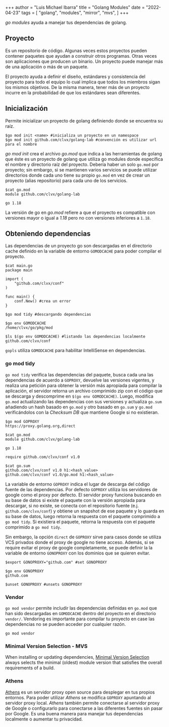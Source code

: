 +++
author = "Luis Michael Ibarra"
title = "Golang Modules"
date = "2022-04-23"
tags = [
    "golang",
    "modules",
    "mirror",
    "mvs",
]
+++


_go modules_ ayuda a manejar tus dependencias de golang.

## Proyecto

Es un repositorio de código. Algunas veces estos proyectos pueden contener paquetes 
que ayudan a construir otros programas. Otras veces son aplicaciones que producen
un binario. Un proyecto puede manejar más de una aplicación o más de un paquete.

El proyecto ayuda a definir el diseño, estándares y consistencia del proyecto para 
todo el equipo lo cual implica que todos los miembros sigan los mismos objetivos. 
De la misma manera, tener más de un proyecto incurre en la probabilidad de que 
los estándares sean diferentes.

## Inicialización

Permite inicializar un proyecto de golang definiendo donde se encuentra su raíz.

    $go mod init <name> #inicializa un proyecto en un namespace
    $go mod init github.com/clvx/golang-lab #convención es utilizar url para el nombre

_go mod init_ crea el archivo _go.mod_ que indica a las herramientas de golang 
que éste es un proyecto de golang que utiliza go modules donde específica el nombre 
y directorio raíz del proyecto. Debería haber un solo `go.mod` por proyecto; sin 
embargo, si se mantienen varios servicios se puede utilizar directorios donde cada 
uno tiene su propio `go.mod` en vez de crear un proyecto (alias repositorio) para 
cada uno de los servicios.

    $cat go.mod
    module github.com/clvx/golang-lab

    go 1.18

La versión de go en _go.mod_ refiere a que el proyecto es compatible con versiones 
mayor o igual a _1.18_ pero no con versiones inferiores a `1.18`.

## Obteniendo dependencias

Las dependencias de un proyecto go son descargadas en el directorio cache definido 
en la variable de entorno `GOMODCACHE` para poder compilar el proyecto.
    
    $cat main.go
    package main

    import (
        "github.com/clvx/conf"
    )

    func main() {
        conf.New() #crea un error
    }

    $go mod tidy #descargando dependencias

    $go env GOMODCACHE
    /home/clvx/go/pkg/mod

    $ls $(go env GOMODCACHE) #listando las dependencias localmente
    github.com/clvx/conf

`gopls` utiliza `GOMODCACHE` para habilitar IntelliSense en dependencias.

### go mod tidy

`go mod tidy` verifica las dependencias del paquete, busca cada una las dependencias 
de acuerdo a `GOPROXY`, devuelve las versiones vigentes, y realiza una petición 
para obtener la versión más apropiada para compilar la aplicación, el servidor 
retorna un archivo comprimido zip con el código que se descarga y descomprime
en `$(go env GOMODCACHE)`. Luego, modifica `go.mod` actualizando las dependencias 
con sus versiones y actualiza `go.sum` añadiendo un hash basado en `go.mod` y otro 
basado en `go.sum` y `go.mod` verificándolos con la _Checksum DB_ que mantiene 
Google si no existieran. 

    $go mod GOPROXY
    https://proxy.golang.org,direct

    $cat go.mod
    module github.com/clvx/golang-lab

    go 1.18

    require github.com/clvx/conf v1.0

    $cat go.sum
    github.com/clvx/conf v1.0 h1:<hash_value>
    github.com/clvx/conf v1.0/go.mod h1:<hash_value>

La variable de entorno `GOPROXY` indica el lugar de descarga del código fuente 
de las dependencias. Por defecto `GOPROXY` utiliza los servidores de google como
el proxy por defecto. El servidor proxy funciona buscando en su base de datos si 
existe el paquete con la versión apropiada para descargar, si no existe, se conecta 
con el repositorio fuente (e.j. `github.com/clvx/conf`) y obtiene un snapshot de 
ese paquete y lo guarda en su base de datos, luego retorna la respuesta con el 
paquete comprimido a `go mod tidy`. Si existiera el paquete, retorna la respuesta 
con el paquete comprimido a `go mod tidy`.

Sin embargo, la opción `direct` de `GOPROXY` sirve para casos donde se utiliza 
VCS privados donde el proxy de google no tiene acceso. Además, si se require
evitar el proxy de google completamente, se puede definir la la variable de entorno 
`GONOPROXY` con los dominios que se quieren evitar.

    $export GONOPROXY="github.com" #set GONOPROXY

    $go env GONOPROXY
    github.com

    $unset GONOPROXY #unsets GONOPROXY

### Vendor

`go mod vendor` permite includir las dependencias definidas en `go.mod` que han 
sido descargadas en `GOMODCACHE` dentro del proyecto en el directorio `vendor/`.
Vendoring es importante para compilar tu proyecto en case las dependencias no 
se pueden acceder por cualquier razón.

    go mod vendor

### Minimal Version Selection - MVS

When installing or updating dependencies, [Minimal Version Selection](https://research.swtch.com/vgo-mvs) 
always selects the minimal (oldest) module version that satisfies the overall 
requirements of a build.

### Athens

[Athens](https://gomods.io/) es un servidor proxy open source para desplegar en tus
propios entornos. Para poder utilizar _Athens_ se modifica `GOPROXY` apuntando al 
servidor proxy local. _Athens_ también permite conectarse al servidor proxy de 
Google o configurarlo para conectarse a las diferentes fuentes sin pasar por 
Google. Es una buena manera para manejar tus dependencias localmente o aumentar 
tu privacidad.


